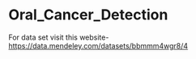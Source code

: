 # Oral_Cancer_Detection

For data set visit this website- https://data.mendeley.com/datasets/bbmmm4wgr8/4
